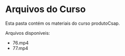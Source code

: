 # Arquivos do Curso

Esta pasta contém os materiais do curso produtoCsap.

Arquivos disponíveis:
- 76.mp4
- 77.mp4